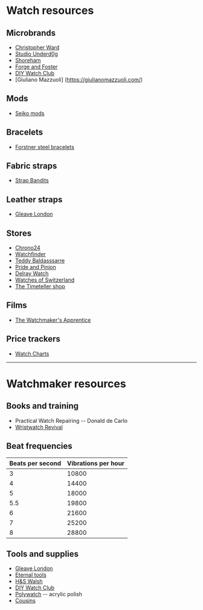 # Watch resources

## Microbrands
- [Christopher Ward](https://www.christopherward.com/)
- [Studio Underd0g](https://underd0g.com/)
- [Shoreham](https://www.shorehamwatches.com/)
- [Forge and Foster](https://forgeandfoster.com/)
- [DIY Watch Club](https://shop.diywatch.club/)
- [Giuliano Mazzuoli] (https://giulianomazzuoli.com/)

## Mods
- [Seiko mods](https://www.namokimods.com/)

## Bracelets
- [Forstner steel bracelets](https://forstnerbands.com/)

## Fabric straps
- [Strap Bandits](https://www.strapbandits.com/)

## Leather straps
- [Gleave London](https://gleave.london/straps/)

## Stores
- [Chrono24](https://www.chrono24.co.uk)
- [Watchfinder](https://www.watchfinder.co.uk)
- [Teddy Baldasssarre](https://teddybaldassarre.com)
- [Pride and Pinion](https://prideandpinion.com)
- [Delray Watch](https://delraywatch.com)
- [Watches of Switzerland](https://www.watches-of-switzerland.co.uk/)
- [The Timeteller shop](https://thetimetellershop.com/)

## Films
- [The Watchmaker's Apprentice](https://www.imdb.com/title/tt2958390/)

## Price trackers
- [Watch Charts](https://watchcharts.com/)

---

# Watchmaker resources

## Books and training
- Practical Watch Repairing -- Donald de Carlo
- [Wristwatch Revival](https://www.youtube.com/c/wristwatchrevival)

## Beat frequencies
|Beats per second | Vibrations per hour |
|---|---|
| 3	  | 10800 |
| 4	  | 14400 |
| 5	  | 18000 |
| 5.5 	  | 19800 |
| 6	  | 21600 |
| 7	  | 25200 |
| 8	  | 28800 |


## Tools and supplies
- [Gleave London](https://gleave.london/straps/)
- [Eternal tools](https://www.eternaltools.com/)
- [H&S Walsh](https://www.hswalsh.com/)
- [DIY Watch Club](https://shop.diywatch.club/collections/watchmaking-tools)
- [Polywatch](https://www.polywatch.de/) -- acrylic polish
- [Cousins](https://www.cousinsuk.com)

